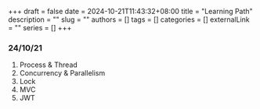 +++ 
draft = false
date = 2024-10-21T11:43:32+08:00
title = "Learning Path"
description = ""
slug = ""
authors = []
tags = []
categories = []
externalLink = ""
series = []
+++


### 24/10/21
1. Process & Thread
2. Concurrency & Parallelism
3. Lock
4. MVC
5. JWT